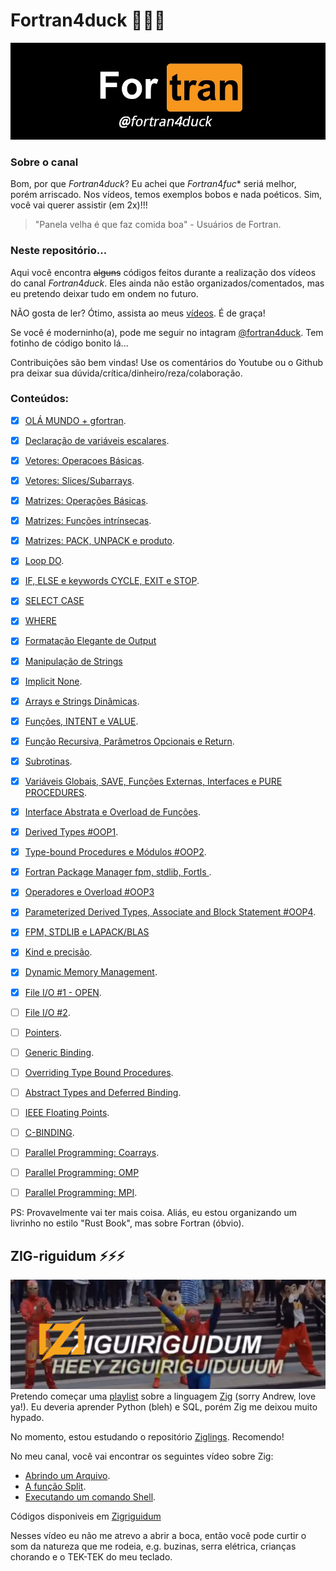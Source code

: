 # Fortran4duck 🦆🇧🇷

![](https://github.com/luizpbraga/fortran4duck/blob/main/modernfortran/fortran4duck.jpg)

### Sobre o canal

Bom, por que $Fortran4duck$? Eu achei que $Fortran4fuc*$ seriá melhor, porém arriscado. 
Nos vídeos, temos exemplos bobos e nada poéticos. Sim, você vai querer assistir (em 2x)!!!

>"Panela velha é que faz comida boa" - Usuários de Fortran.

### Neste repositório...
Aqui você encontra ~~alguns~~ códigos feitos durante a realização dos vídeos do canal $Fortran4duck$. Eles ainda 
não estão organizados/comentados, mas eu pretendo deixar tudo em ondem no futuro.

NÃO gosta de ler? Ótimo, assista ao meus [vídeos](https://www.youtube.com/channel/UC-GMqNv9hOigim0wiQrhvqg). É de graça!

Se você é moderninho(a), pode me seguir no intagram [@fortran4duck](https://www.instagram.com/fortran4duck/). Tem fotinho de 
código bonito lá...

Contribuições são bem vindas! Use os comentários do Youtube ou o Github pra deixar sua dúvida/crítica/dinheiro/reza/colaboração.

### Conteúdos:

* [x] [OLÁ MUNDO + gfortran](https://www.youtube.com/watch?v=GptmpggikpU&list=PLMeH-L7tg--AjhwZXjxtOG4lBCoE8Lt5S&ab_channel=Fortran4duck).

* [x]  [Declaração de variáveis escalares](https://www.youtube.com/watch?v=dBWBQehHnMs&list=PLMeH-L7tg--AjhwZXjxtOG4lBCoE8Lt5S&index=2&ab_channel=Fortran4duck).

* [x] [Vetores: Operacoes Básicas](https://www.youtube.com/watch?v=oJE9HbJs_ng&list=PLMeH-L7tg--AjhwZXjxtOG4lBCoE8Lt5S&index=3&ab_channel=Fortran4duck).

* [x] [Vetores: Slices/Subarrays](https://www.youtube.com/watch?v=QTxzf16mSRk&list=PLMeH-L7tg--AjhwZXjxtOG4lBCoE8Lt5S&index=4&ab_channel=Fortran4duck).

* [x] [Matrizes: Operações Básicas](https://www.youtube.com/watch?v=SkAdoeclj9U&list=PLMeH-L7tg--AjhwZXjxtOG4lBCoE8Lt5S&index=5&ab_channel=Fortran4duck).

* [x] [Matrizes: Funções intrínsecas](https://www.youtube.com/watch?v=NGHmMHUcZaU&list=PLMeH-L7tg--AjhwZXjxtOG4lBCoE8Lt5S&index=6&ab_channel=Fortran4duck).

* [x] [Matrizes: PACK, UNPACK e produto](https://www.youtube.com/watch?v=sqqJdLkZqWk&list=PLMeH-L7tg--AjhwZXjxtOG4lBCoE8Lt5S&index=7&ab_channel=Fortran4duck).

* [x] [Loop DO](https://www.youtube.com/watch?v=DA2x4Sygnuw&list=PLMeH-L7tg--AjhwZXjxtOG4lBCoE8Lt5S&index=8&ab_channel=Fortran4duck).
* [x] [IF, ELSE e keywords CYCLE, EXIT e STOP](https://www.youtube.com/watch?v=cd-G4t45-_E&list=PLMeH-L7tg--AjhwZXjxtOG4lBCoE8Lt5S&index=9&ab_channel=Fortran4duck).

* [x] [SELECT CASE](https://www.youtube.com/watch?v=QXePgwsqXSA&list=PLMeH-L7tg--AjhwZXjxtOG4lBCoE8Lt5S&index=10&ab_channel=Fortran4duck)

* [x] [WHERE](https://www.youtube.com/watch?v=g6e3aALSCvI&list=PLMeH-L7tg--AjhwZXjxtOG4lBCoE8Lt5S&index=11&ab_channel=Fortran4duck)

* [x] [Formatação Elegante de Output](https://www.youtube.com/watch?v=FSLv-5liPdc&list=PLMeH-L7tg--AjhwZXjxtOG4lBCoE8Lt5S&index=12&ab_channel=Fortran4duck)

* [x] [Manipulação de Strings](https://www.youtube.com/watch?v=T6jH1ZNNQsA&list=PLMeH-L7tg--AjhwZXjxtOG4lBCoE8Lt5S&index=13&ab_channel=Fortran4duck)

* [x] [Implicit None](https://www.youtube.com/watch?v=Cf3tJ6Kuad4&list=PLMeH-L7tg--AjhwZXjxtOG4lBCoE8Lt5S&index=14&ab_channel=Fortran4duck).

* [x] [Arrays e Strings Dinâmicas](https://www.youtube.com/watch?v=Ld0rbmurxjY&list=PLMeH-L7tg--AjhwZXjxtOG4lBCoE8Lt5S&index=15&ab_channel=Fortran4duck).

* [x] [Funções, INTENT e VALUE](https://www.youtube.com/watch?v=3wvn4yDvZbo&list=PLMeH-L7tg--AjhwZXjxtOG4lBCoE8Lt5S&index=16&ab_channel=Fortran4duck).

* [x] [Função Recursiva, Parâmetros Opcionais e Return](https://www.youtube.com/watch?v=XaQjgdseOgo&list=PLMeH-L7tg--AjhwZXjxtOG4lBCoE8Lt5S&index=17&ab_channel=Fortran4duck).

* [x] [Subrotinas](https://www.youtube.com/watch?v=P7MpBgwUB-0&list=PLMeH-L7tg--AjhwZXjxtOG4lBCoE8Lt5S&index=18&ab_channel=Fortran4duck).

* [x] [Variáveis Globais, SAVE, Funções Externas, Interfaces e PURE PROCEDURES](https://www.youtube.com/watch?v=WZiG-20cJ18&list=PLMeH-L7tg--AjhwZXjxtOG4lBCoE8Lt5S&index=19&ab_channel=Fortran4duck).

* [x] [Interface Abstrata e Overload de Funções](https://www.youtube.com/watch?v=VHIn8xIpcGk&list=PLMeH-L7tg--AjhwZXjxtOG4lBCoE8Lt5S&index=20&ab_channel=Fortran4duck).

* [x] [Derived Types #OOP1](https://www.youtube.com/watch?v=SBahkssUGRg&list=PLMeH-L7tg--AjhwZXjxtOG4lBCoE8Lt5S&index=21&ab_channel=Fortran4duck).

* [x] [Type-bound Procedures e Módulos #OOP2](https://www.youtube.com/watch?v=IotX78It-6I&list=PLMeH-L7tg--AjhwZXjxtOG4lBCoE8Lt5S&index=22&ab_channel=Fortran4duck).

* [x] [Fortran Package Manager fpm, stdlib, Fortls ](https://www.youtube.com/watch?v=GaqAwsG7fDI&list=PLMeH-L7tg--AjhwZXjxtOG4lBCoE8Lt5S&index=23&ab_channel=Fortran4duck).

* [x] [Operadores e Overload #OOP3](https://www.youtube.com/watch?v=KGruQRl0Pwk&list=PLMeH-L7tg--AjhwZXjxtOG4lBCoE8Lt5S&index=24&ab_channel=Fortran4duck)

* [x] [Parameterized Derived Types, Associate and Block Statement #OOP4](https://www.youtube.com/watch?v=vOkOeXJ-cnY&list=PLMeH-L7tg--AjhwZXjxtOG4lBCoE8Lt5S&index=25&ab_channel=Fortran4duck).

* [x] [FPM, STDLIB e LAPACK/BLAS](https://www.youtube.com/watch?v=nUZNH2X_Hn8&list=PLMeH-L7tg--AjhwZXjxtOG4lBCoE8Lt5S&index=26&ab_channel=Fortran4duck)

* [x] [Kind e precisão](https://www.youtube.com/watch?v=-Zzn8Yw6PBU&list=PLMeH-L7tg--AjhwZXjxtOG4lBCoE8Lt5S&index=27&ab_channel=Fortran4duck).

* [X] [Dynamic Memory Management](https://www.youtube.com/watch?v=pJlgJaKbcaI&t=109s).
* [X] [File I/O #1 - OPEN](https://www.youtube.com/watch?v=xJEy0nM1I9s).
* [ ] [File I/O #2]().
* [ ] [Pointers]().
* [ ] [Generic Binding]().
* [ ] [Overriding Type Bound Procedures]().
* [ ] [Abstract Types and Deferred Binding]().
* [ ] [IEEE Floating Points]().
* [ ] [C-BINDING]().
* [ ] [Parallel Programming: Coarrays]().
* [ ] [Parallel Programming: OMP]()
* [ ] [Parallel Programming: MPI]().

PS: Provavelmente vai ter mais coisa. Aliás, eu estou organizando um livrinho no estilo "Rust Book", mas sobre Fortran (óbvio). 

## ZIG-riguidum ⚡️⚡️⚡️
![](https://github.com/luizpbraga/fortran4duck/blob/main/zigriguidum/zigriguidum.png)
Pretendo começar uma [playlist](https://www.youtube.com/playlist?list=PLMeH-L7tg--DutJTYrSBayTdPOY279bhN) sobre a linguagem [Zig](https://ziglang.org/) (sorry Andrew, love ya!). Eu deveria aprender Python (bleh) e SQL, porém Zig me
deixou muito hypado. 

No momento, estou estudando o repositório [Ziglings](https://github.com/ratfactor/ziglings). Recomendo!

No meu canal, você vai encontrar os seguintes vídeo sobre Zig:

 * [Abrindo um Arquivo](https://www.youtube.com/watch?v=7vThgi3I-PA&list=PLMeH-L7tg--DutJTYrSBayTdPOY279bhN&ab_channel=Fortran4duck).
 * [A função Split](https://www.youtube.com/watch?v=9xMsJYThtv8&list=PLMeH-L7tg--DutJTYrSBayTdPOY279bhN&index=2&ab_channel=Fortran4duck).
 * [Executando um comando Shell](https://www.youtube.com/watch?v=maFUpUtpTYs&list=PLMeH-L7tg--DutJTYrSBayTdPOY279bhN&index=3&ab_channel=Fortran4duck).

Códigos disponiveis em [Zigriguidum](https://github.com/luizpbraga/zigriguidum)

Nesses vídeo eu não me atrevo a abrir a boca, então você pode curtir o som da natureza que me rodeia, e.g. buzinas, serra elétrica, crianças chorando e o TEK-TEK do meu teclado.
